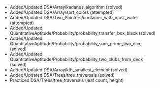 - Added/Updated DSA/Array/kadanes_algorithm (solved)
- Added/Updated DSA/Array/sort_colors (attempted)
- Added/Updated DSA/Two_Pointers/container_with_most_water (attempted)
- Added/Updated QuantitativeAptitude/Probability/probability_transfer_box_black (solved)
- Added/Updated QuantitativeAptitude/Probability/probability_sum_prime_two_dice (solved)
- Added/Updated QuantitativeAptitude/Probability/probability_two_clubs_from_deck (solved)
- Added/Updated DSA/Array/kth_smallest_element (solved)
- Added/Updated DSA/Trees/tree_traversals (solved)
- Practiced DSA/Trees/tree_traversals (leaf count, height)